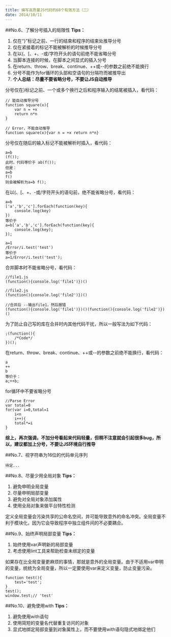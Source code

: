 ```yaml
---
title: 编写高质量JS代码的68个有效方法（二）
date: 2014/10/11
---
```


##No.6、了解分号插入的局限性
**Tips：**

1. 仅在“}”标记之前、一行的结束和程序的结束处推导分号
2. 仅在紧接着的标记不能被解析的时候推导分号
3. 在以(、[、+、-或/字符开头的语句前绝不能省略分号
4. 当脚本连接的时候，在脚本之间显式的插入分号
5. 在return、throw、break、continue、++或--的参数之前绝不能换行
6. 分号不能作为for循环的头部和空语句的分隔符而被推导出
7. **个人总结：尽量不要省略分号，不要让JS自动推导**

分号仅在}标记之前、一个或多个换行之后和程序输入的结尾被插入，看代码：
	
	// 能自动推导分号
	function square(x){
		var n = +x
		return n*n
	}

	// Error，不能自动推导
	function square(x){var n = +x return n*n}

分号仅在随后的输入标记不能被解析时插入，看代码：
	
	a=b
	(f());
	此时，代码等价于 ab(f());
	但是：
	a=b
	f()
	则会被解析为a=b f();

在以(、[、+、-或/字符开头的语句前，绝不能省略分号，看代码：

	a=b
	['a','b','c'].forEach(function(key){
		console.log(key)
	})
	等价于
	a=b['a','b','c'].forEach(function(key){
		console.log(key);
	});

	a=1
	/Error/i.test('test')
	等价于
	a=1/Error/i.test('test');

合并脚本时不能省略分号，看代码：
	
	//file1.js
	(function(){console.log('file1')})()

	//file2.js
	(function(){console.log('file2')})()

	//合并后 --输出file1，然后报错
	(function(){console.log('file1')})()(function(){console.log('file2')})()

为了防止自己写的库在合并时内其他代码干扰，所以一般写法为如下代码：
	
	;(function(){ 
		/*Code*/ 
	})();

在return、throw、break、continue、++或--的参数之前绝不能换行，看代码：

	a
	++
	b
	等价于：
	a;++b;
	
for循环中不要省略分号
	
	//Parse Error
	var total=0
	for(var i=0,total=1
		i<n
		i++){
		total*=i
	}

**综上，再次强调，不加分号看起来代码轻量，但稍不注意就会引起很多bug，所以，建议都加上分号，不要让JS环境自行推导**

##No.7、视字符串为16位的代码单元序列

	待定...

##No.8、尽量少用全局对象
**Tips：**

1. 避免申明全局变量
2. 尽量申明局部变量
3. 避免对全局对象添加属性
4. 使用全局对象来做平台特性检测

定义全局变量会污染共享的公命名空间，并可能导致意外的命名冲突。全局变量不利于模块化，因为它会导致程序中独立组件间的不必要耦合。

##No.9、始终声明局部变量
**Tips：**

1. 始终使用var声明新的局部变量
2. 考虑使用lint工具来帮助检查未绑定的变量

如果存在比全局变量更麻烦的事情，那就是意外的全局变量。由于不适用var申明的变量，统统为全局变量，所以一定要使用var来定义变量，防止变量污染。

	function test(){
		test='test';
	}
	test();
	window.test;// 'test'

##No.10、避免使用with
**Tips：**

1. 避免使用with语句
2. 使用简短的变量名代替重复访问的对象
3. 显式地绑定局部变量到对象属性上，而不要使用with语句隐式地绑定他们
